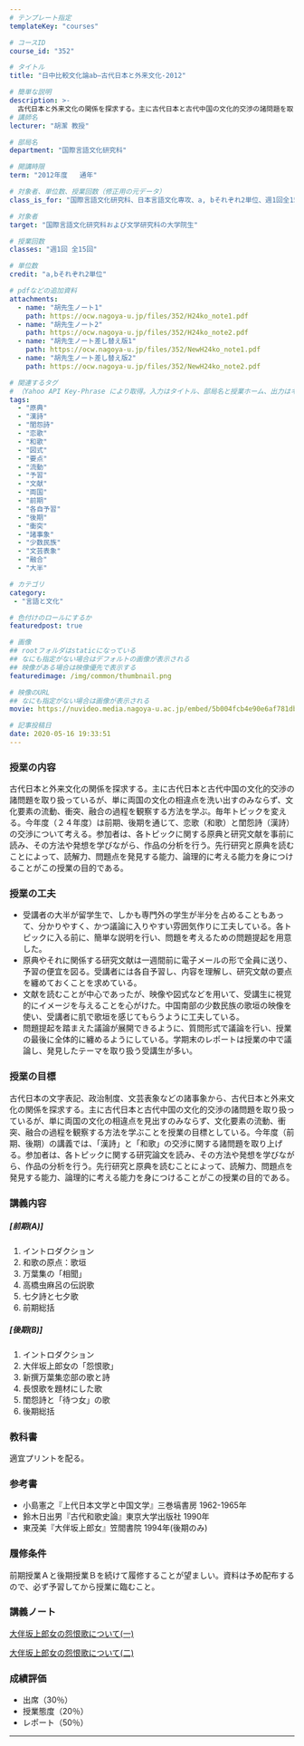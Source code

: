 ```yaml
---
# テンプレート指定
templateKey: "courses"

# コースID
course_id: "352"

# タイトル
title: "日中比較文化論ab—古代日本と外来文化-2012"

# 簡単な説明
description: >-
  古代日本と外来文化の関係を探求する。主に古代日本と古代中国の文化的交渉の諸問題を取り扱っているが、単に両国の文化の相違点を洗い出すのみならず、文化要素の流動、衝突、融合の過程を観察する方法を学ぶ。毎年トピックを変える。今年度（２４年度）は前期、後期を通じて、恋歌（和歌）と閨怨詩（漢詩）の交渉について考える。参加者は、各トピックに関する原典と研究文献を事前に読み、その方法や発想を学びながら、作品の分 ....
# 講師名
lecturer: "胡潔 教授"

# 部局名
department: "国際言語文化研究科"

# 開講時限
term: "2012年度	通年"

# 対象者、単位数、授業回数（修正用の元データ）
class_is_for: "国際言語文化研究科、日本言語文化専攻、a, bそれぞれ2単位、週1回全15回"

# 対象者
target: "国際言語文化研究科および文学研究科の大学院生"

# 授業回数
classes: "週1回 全15回"

# 単位数
credit: "a,bそれぞれ2単位"

# pdfなどの追加資料
attachments:
  - name: "胡先生ノート1" 
    path: https://ocw.nagoya-u.jp/files/352/H24ko_note1.pdf
  - name: "胡先生ノート2" 
    path: https://ocw.nagoya-u.jp/files/352/H24ko_note2.pdf
  - name: "胡先生ノート差し替え版1" 
    path: https://ocw.nagoya-u.jp/files/352/NewH24ko_note1.pdf
  - name: "胡先生ノート差し替え版2" 
    path: https://ocw.nagoya-u.jp/files/352/NewH24ko_note2.pdf

# 関連するタグ
# （Yahoo API Key-Phrase により取得。入力はタイトル、部局名と授業ホーム、出力はキーフレーズ（tags））
tags:
  - "原典"
  - "漢詩"
  - "閨怨詩"
  - "恋歌"
  - "和歌"
  - "図式"
  - "要点"
  - "流動"
  - "予習"
  - "文献"
  - "両国"
  - "前期"
  - "各自予習"
  - "後期"
  - "衝突"
  - "諸事象"
  - "少数民族"
  - "文芸表象"
  - "融合"
  - "大半"

# カテゴリ
category:
 - "言語と文化"

# 色付けのロールにするか
featuredpost: true

# 画像
## rootフォルダはstaticになっている
## なにも指定がない場合はデフォルトの画像が表示される
## 映像がある場合は映像優先で表示する
featuredimage: /img/common/thumbnail.png

# 映像のURL
## なにも指定がない場合は画像が表示される
movie: https://nuvideo.media.nagoya-u.ac.jp/embed/5b004fcb4e90e6af781db890b4daddd25549c215

# 記事投稿日
date: 2020-05-16 19:33:51
---
```


### 授業の内容

古代日本と外来文化の関係を探求する。主に古代日本と古代中国の文化的交渉の諸問題を取り扱っているが、単に両国の文化の相違点を洗い出すのみならず、文化要素の流動、衝突、融合の過程を観察する方法を学ぶ。毎年トピックを変える。今年度（２４年度）は前期、後期を通じて、恋歌（和歌）と閨怨詩（漢詩）の交渉について考える。参加者は、各トピックに関する原典と研究文献を事前に読み、その方法や発想を学びながら、作品の分析を行う。先行研究と原典を読むことによって、読解力、問題点を発見する能力、論理的に考える能力を身につけることがこの授業の目的である。



### 授業の工夫

  * 受講者の大半が留学生で、しかも専門外の学生が半分を占めることもあって、分かりやすく、かつ議論に入りやすい雰囲気作りに工夫している。各トピックに入る前に、簡単な説明を行い、問題を考えるための問題提起を用意した。
  * 原典やそれに関係する研究文献は一週間前に電子メールの形で全員に送り、予習の便宜を図る。受講者には各自予習し、内容を理解し、研究文献の要点を纏めておくことを求めている。
  * 文献を読むことが中心であったが、映像や図式などを用いて、受講生に視覚的にイメージを与えることを心がけた。中国南部の少数民族の歌垣の映像を使い、受講者に肌で歌垣を感じてもらうように工夫している。
  * 問題提起を踏まえた議論が展開できるように、質問形式で議論を行い、授業の最後に全体的に纏めるようにしている。学期末のレポートは授業の中で議論し、発見したテーマを取り扱う受講生が多い。





### 授業の目標

古代日本の文字表記、政治制度、文芸表象などの諸事象から、古代日本と外来文化の関係を探求する。主に古代日本と古代中国の文化的交渉の諸問題を取り扱っているが、単に両国の文化の相違点を見出すのみならず、文化要素の流動、衝突、融合の過程を観察する方法を学ぶことを授業の目標としている。今年度（前期、後期）の講義では、「漢詩」と「和歌」の交渉に関する諸問題を取り上げる。参加者は、各トピックに関する研究論文を読み、その方法や発想を学びながら、作品の分析を行う。先行研究と原典を読むことによって、読解力、問題点を発見する能力、論理的に考える能力を身につけることがこの授業の目的である。

### 講義内容

##### [前期(A)] 

1.  イントロダクション
2.  和歌の原点：歌垣
3.  万葉集の「相聞」
4.  高橋虫麻呂の伝説歌
5.  七夕詩と七夕歌
6.  前期総括

##### [後期(B)]

1.  イントロダクション
2.  大伴坂上郎女の「怨恨歌」
3.  新撰万葉集恋部の歌と詩
4.  長恨歌を題材にした歌
5.  閨怨詩と「待つ女」の歌
6.  後期総括

### 教科書

適宜プリントを配る。

### 参考書

* 小島憲之『上代日本文学と中国文学』三巻塙書房 1962-1965年
* 鈴木日出男『古代和歌史論』東京大学出版社 1990年
* 東茂美『大伴坂上郎女』笠間書院 1994年(後期のみ)

### 履修条件

前期授業Ａと後期授業Ｂを続けて履修することが望ましい。資料は予め配布するので、必ず予習してから授業に臨むこと。





### 講義ノート


[大伴坂上郎女の怨恨歌について(一)](https://ocw.nagoya-u.jp/files/352/NewH24ko_note1.pdf) 


[大伴坂上郎女の怨恨歌について(二)](https://ocw.nagoya-u.jp/files/352/NewH24ko_note2.pdf) 






 

### 成績評価

  * 出席（30％）
  * 授業態度（20％）
  * レポート（50％）





-----